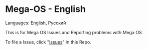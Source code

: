 # Mega-OS - English
Languages: <u>English</u>, [Русский](https://gitflic.ru/project/realitysoft/mega-os/)

This is for Mega OS Issues and Reporting problems with Mega OS.

To file a Issue, click "[Issues](https://github.com/JWF-Official/Mega-OS/issues)" in this Repo.
